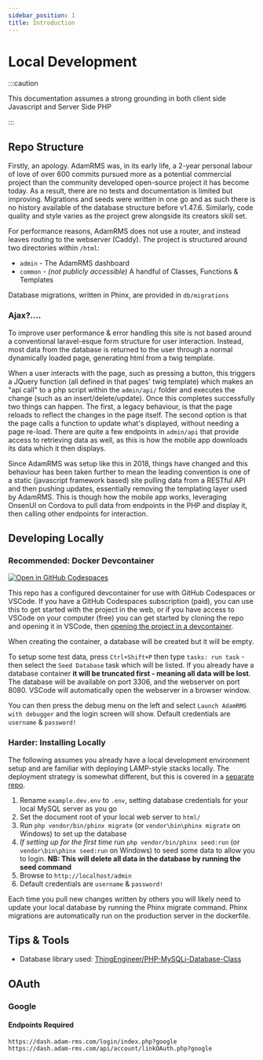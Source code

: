 ```yaml
---
sidebar_position: 1
title: Introduction
---
```


# Local Development

:::caution

This documentation assumes a strong grounding in both client side Javascript and Server Side PHP

:::


## Repo Structure

Firstly, an apology. AdamRMS was, in its early life, a 2-year personal labour of love of over 600 commits pursued more as a potential commercial project than the community developed open-source project it has become today. As a result, there are no tests and documentation is limited but improving. Migrations and seeds were written in one go and as such there is no history available of the database structure before v1.47.6. Similarly, code quality and style varies as the project grew alongside its creators skill set. 

For performance reasons, AdamRMS does not use a router, and instead leaves routing to the webserver (Caddy). The project is structured around two directories within `/html`:
 
 - `admin` - The AdamRMS dashboard
 - `common` - *(not publicly accessible)* A handful of Classes, Functions & Templates

Database migrations, written in Phinx, are provided in `db/migrations`

### Ajax?....

To improve user performance & error handling this site is not based around a conventional laravel-esque form structure for user interaction. Instead, most data from the database is returned to the user through a normal dynamically loaded page, generating html from a twig template. 

When a user interacts with the page, such as pressing a button, this triggers a JQuery function (all defined in that pages' twig template) which makes an "api call" to a php script within the `admin/api/` folder and executes the change (such as an insert/delete/update). Once this completes successfully two things can happen. The first, a legacy behaviour, is that the page reloads to reflect the changes in the page itself. The second option is that the page calls a function to update what's displayed, without needing a page re-load. There are quite a few endpoints in `admin/api` that provide access to retrieving data as well, as this is how the mobile app downloads its data which it then displays. 

Since AdamRMS was setup like this in 2018, things have changed and this behaviour has been taken further to mean the leading convention is one of a static (javascript framework based) site pulling data from a RESTful API and then pushing updates, essentially removing the templating layer used by AdamRMS. This is though how the mobile app works, leveraging OnsenUI on Cordova to pull data from endpoints in the PHP and display it, then calling other endpoints for interaction. 

## Developing Locally

### Recommended: Docker Devcontainer

[![Open in GitHub Codespaces](https://github.com/codespaces/badge.svg)](https://github.com/codespaces/new?ref=main&repo=217888995)

This repo has a configured devcontainer for use with GitHub Codespaces or VSCode. If you have a GitHub Codespaces subscription (paid), you can use this to get started with the project in the web, or if you have access to VSCode on your computer (free) you can get started by cloning the repo and opening it in VSCode, then [opening the project in a devcontainer](https://code.visualstudio.com/docs/devcontainers/tutorial).

When creating the container, a database will be created but it will be empty. 

To setup some test data, press `Ctrl+Shift+P` then type `tasks: run task` - then select the `Seed Database` task which will be listed. If you already have a database container **it will be truncated first - meaning all data will be lost**. The database will be available on port 3306, and the webserver on port 8080. VSCode will automatically open the webserver in a browser window.

You can then press the debug menu on the left and select `Launch AdamRMS with debugger` and the login screen will show. Default credentials are `username` & `password!`

### Harder: Installing Locally

The following assumes you already have a local development environment setup and are familiar with deploying LAMP-style stacks locally. The deployment strategy is somewhat different, but this is covered in a [separate repo](https://github.com/adam-rms/adam-rms-deployment).

1. Rename `example.dev.env` to `.env`, setting database credentials for your local MySQL server as you go
1. Set the document root of your local web server to `html/`
1. Run `php vendor/bin/phinx migrate` (or `vendor\bin\phinx migrate` on Windows) to set up the database
1. *If setting up for the first time* run `php vendor/bin/phinx seed:run` (or `vendor\bin\phinx seed:run` on Windows) to seed some data to allow you to login. **NB: This will delete all data in the database by running the seed command**
1. Browse to `http://localhost/admin`
1. Default credentials are `username` & `password!`

Each time you pull new changes written by others you will likely need to update your local database by running the Phinx migrate command. Phinx migrations are automatically run on the production server in the dockerfile.

## Tips & Tools

- Database library used: [ThingEngineer/PHP-MySQLi-Database-Class](https://github.com/ThingEngineer/PHP-MySQLi-Database-Class)

## OAuth

### Google

#### Endpoints Required

```
https://dash.adam-rms.com/login/index.php?google
https://dash.adam-rms.com/api/account/linkOAuth.php?google
```
